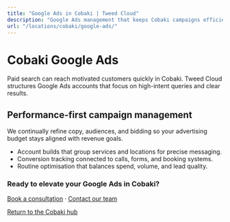 ```yaml
---
title: "Google Ads in Cobaki | Tweed Cloud"
description: "Google Ads management that keeps Cobaki campaigns efficient and measurable."
url: "/locations/cobaki/google-ads/"
---
```


# Cobaki Google Ads

Paid search can reach motivated customers quickly in Cobaki. Tweed Cloud structures Google Ads accounts that focus on high-intent queries and clear results.

## Performance-first campaign management

We continually refine copy, audiences, and bidding so your advertising budget stays aligned with revenue goals.

- Account builds that group services and locations for precise messaging.
- Conversion tracking connected to calls, forms, and booking systems.
- Routine optimisation that balances spend, volume, and lead quality.

### Ready to elevate your Google Ads in Cobaki?

[Book a consultation](/consultation/) · [Contact our team](/contact/)

[Return to the Cobaki hub](/locations/cobaki/)
